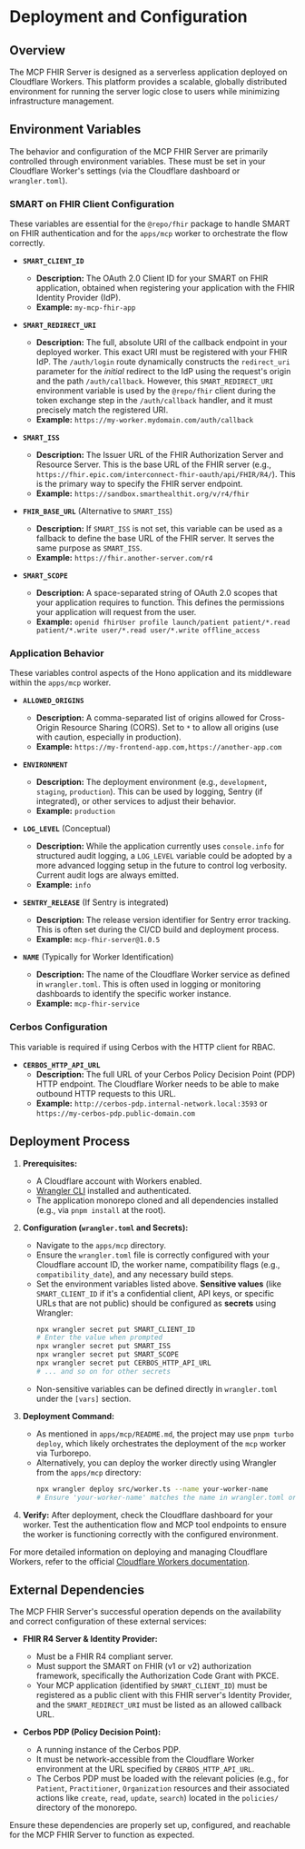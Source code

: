 # Deployment and Configuration

## Overview

The MCP FHIR Server is designed as a serverless application deployed on Cloudflare Workers. This platform provides a scalable, globally distributed environment for running the server logic close to users while minimizing infrastructure management.

## Environment Variables

The behavior and configuration of the MCP FHIR Server are primarily controlled through environment variables. These must be set in your Cloudflare Worker's settings (via the Cloudflare dashboard or `wrangler.toml`).

### SMART on FHIR Client Configuration

These variables are essential for the `@repo/fhir` package to handle SMART on FHIR authentication and for the `apps/mcp` worker to orchestrate the flow correctly.

- **`SMART_CLIENT_ID`**

  - **Description:** The OAuth 2.0 Client ID for your SMART on FHIR application, obtained when registering your application with the FHIR Identity Provider (IdP).
  - **Example:** `my-mcp-fhir-app`

- **`SMART_REDIRECT_URI`**

  - **Description:** The full, absolute URI of the callback endpoint in your deployed worker. This exact URI must be registered with your FHIR IdP. The `/auth/login` route dynamically constructs the `redirect_uri` parameter for the _initial_ redirect to the IdP using the request's origin and the path `/auth/callback`. However, this `SMART_REDIRECT_URI` environment variable is used by the `@repo/fhir` client during the token exchange step in the `/auth/callback` handler, and it must precisely match the registered URI.
  - **Example:** `https://my-worker.mydomain.com/auth/callback`

- **`SMART_ISS`**

  - **Description:** The Issuer URL of the FHIR Authorization Server and Resource Server. This is the base URL of the FHIR server (e.g., `https://fhir.epic.com/interconnect-fhir-oauth/api/FHIR/R4/`). This is the primary way to specify the FHIR server endpoint.
  - **Example:** `https://sandbox.smarthealthit.org/v/r4/fhir`

- **`FHIR_BASE_URL`** (Alternative to `SMART_ISS`)

  - **Description:** If `SMART_ISS` is not set, this variable can be used as a fallback to define the base URL of the FHIR server. It serves the same purpose as `SMART_ISS`.
  - **Example:** `https://fhir.another-server.com/r4`

- **`SMART_SCOPE`**
  - **Description:** A space-separated string of OAuth 2.0 scopes that your application requires to function. This defines the permissions your application will request from the user.
  - **Example:** `openid fhirUser profile launch/patient patient/*.read patient/*.write user/*.read user/*.write offline_access`

### Application Behavior

These variables control aspects of the Hono application and its middleware within the `apps/mcp` worker.

- **`ALLOWED_ORIGINS`**

  - **Description:** A comma-separated list of origins allowed for Cross-Origin Resource Sharing (CORS). Set to `*` to allow all origins (use with caution, especially in production).
  - **Example:** `https://my-frontend-app.com,https://another-app.com`

- **`ENVIRONMENT`**

  - **Description:** The deployment environment (e.g., `development`, `staging`, `production`). This can be used by logging, Sentry (if integrated), or other services to adjust their behavior.
  - **Example:** `production`

- **`LOG_LEVEL`** (Conceptual)

  - **Description:** While the application currently uses `console.info` for structured audit logging, a `LOG_LEVEL` variable could be adopted by a more advanced logging setup in the future to control log verbosity. Current audit logs are always emitted.
  - **Example:** `info`

- **`SENTRY_RELEASE`** (If Sentry is integrated)

  - **Description:** The release version identifier for Sentry error tracking. This is often set during the CI/CD build and deployment process.
  - **Example:** `mcp-fhir-server@1.0.5`

- **`NAME`** (Typically for Worker Identification)
  - **Description:** The name of the Cloudflare Worker service as defined in `wrangler.toml`. This is often used in logging or monitoring dashboards to identify the specific worker instance.
  - **Example:** `mcp-fhir-service`

### Cerbos Configuration

This variable is required if using Cerbos with the HTTP client for RBAC.

- **`CERBOS_HTTP_API_URL`**
  - **Description:** The full URL of your Cerbos Policy Decision Point (PDP) HTTP endpoint. The Cloudflare Worker needs to be able to make outbound HTTP requests to this URL.
  - **Example:** `http://cerbos-pdp.internal-network.local:3593` or `https://my-cerbos-pdp.public-domain.com`

## Deployment Process

1.  **Prerequisites:**

    - A Cloudflare account with Workers enabled.
    - [Wrangler CLI](https://developers.cloudflare.com/workers/wrangler/get-started/) installed and authenticated.
    - The application monorepo cloned and all dependencies installed (e.g., via `pnpm install` at the root).

2.  **Configuration (`wrangler.toml` and Secrets):**

    - Navigate to the `apps/mcp` directory.
    - Ensure the `wrangler.toml` file is correctly configured with your Cloudflare account ID, the worker name, compatibility flags (e.g., `compatibility_date`), and any necessary build steps.
    - Set the environment variables listed above. **Sensitive values** (like `SMART_CLIENT_ID` if it's a confidential client, API keys, or specific URLs that are not public) should be configured as **secrets** using Wrangler:
      ```bash
      npx wrangler secret put SMART_CLIENT_ID
      # Enter the value when prompted
      npx wrangler secret put SMART_ISS
      npx wrangler secret put SMART_SCOPE
      npx wrangler secret put CERBOS_HTTP_API_URL
      # ... and so on for other secrets
      ```
    - Non-sensitive variables can be defined directly in `wrangler.toml` under the `[vars]` section.

3.  **Deployment Command:**

    - As mentioned in `apps/mcp/README.md`, the project may use `pnpm turbo deploy`, which likely orchestrates the deployment of the `mcp` worker via Turborepo.
    - Alternatively, you can deploy the worker directly using Wrangler from the `apps/mcp` directory:
      ```bash
      npx wrangler deploy src/worker.ts --name your-worker-name
      # Ensure 'your-worker-name' matches the name in wrangler.toml or your desired deployment name.
      ```

4.  **Verify:** After deployment, check the Cloudflare dashboard for your worker. Test the authentication flow and MCP tool endpoints to ensure the worker is functioning correctly with the configured environment.

For more detailed information on deploying and managing Cloudflare Workers, refer to the official [Cloudflare Workers documentation](https://developers.cloudflare.com/workers/).

## External Dependencies

The MCP FHIR Server's successful operation depends on the availability and correct configuration of these external services:

- **FHIR R4 Server & Identity Provider:**

  - Must be a FHIR R4 compliant server.
  - Must support the SMART on FHIR (v1 or v2) authorization framework, specifically the Authorization Code Grant with PKCE.
  - Your MCP application (identified by `SMART_CLIENT_ID`) must be registered as a public client with this FHIR server's Identity Provider, and the `SMART_REDIRECT_URI` must be listed as an allowed callback URL.

- **Cerbos PDP (Policy Decision Point):**
  - A running instance of the Cerbos PDP.
  - It must be network-accessible from the Cloudflare Worker environment at the URL specified by `CERBOS_HTTP_API_URL`.
  - The Cerbos PDP must be loaded with the relevant policies (e.g., for `Patient`, `Practitioner`, `Organization` resources and their associated actions like `create`, `read`, `update`, `search`) located in the `policies/` directory of the monorepo.

Ensure these dependencies are properly set up, configured, and reachable for the MCP FHIR Server to function as expected.
